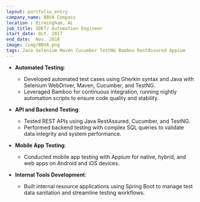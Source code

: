 ```yaml
---
layout: portfolio_entry
company_name: BBVA Compass
location : Birmingham, AL
job_title: SDET/ Automation Engineer
start_date: Oct. 2017
end_date:  Nov. 2018
image: /img/BBVA.png
tags: Java Selenium Maven Cucumber TestNG Bamboo RestAssured Appium
---
```


- **Automated Testing**:
  - Developed automated test cases using Gherkin syntax and Java with Selenium WebDriver, Maven, Cucumber, and TestNG.
  - Leveraged Bamboo for continuous integration, running nightly automation scripts to ensure code quality and stability.

- **API and Backend Testing**:
  - Tested REST APIs using Java RestAssured, Cucumber, and TestNG.
  - Performed backend testing with complex SQL queries to validate data integrity and system performance.

- **Mobile App Testing**:
  - Conducted mobile app testing with Appium for native, hybrid, and web apps on Android and iOS devices.

- **Internal Tools Development**:
  - Built internal resource applications using Spring Boot to manage test data sanitation and streamline testing workflows.